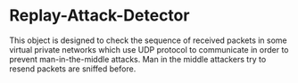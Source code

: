 # Replay-Attack-Detector
This object is designed to check the sequence of received packets in some virtual private networks which use UDP protocol to communicate in order to prevent man-in-the-middle attacks. Man in the middle attackers try to resend packets are sniffed before.
